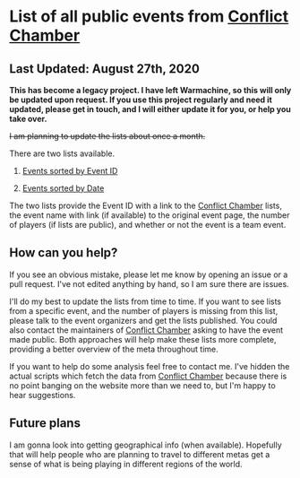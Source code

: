 # List of all public events from [Conflict Chamber](http://conflictchamber.com)

## Last Updated: August 27th, 2020


**This has become a legacy project. I have left Warmachine, so this will only be updated upon request. If you use this project regularly and need it updated, please get in touch, and I will either update it for you, or help you take over.**

 ~~I am planning to update the lists about once a month.~~

There are two lists available.

1. [Events sorted by Event ID](https://github.com/boada/CC_events/blob/master/evts_uid.md)

2. [Events sorted by Date](https://github.com/boada/CC_events/blob/master/evts_date.md)


The two lists provide the Event ID with a link to the [Conflict Chamber](http://conflictchamber.com) lists, the event name with link (if available) to the original event page, the number of players (if lists are public), and whether or not the event is a team event.

## How can you help?

If you see an obvious mistake, please let me know by opening an issue or a pull request. I've not edited anything by hand, so I am sure there are issues.

I'll do my best to update the lists from time to time. If you want to see lists from a specific event, and the number of players is missing from this list, please talk to the event organizers and get the lists published. You could also contact the maintainers of [Conflict Chamber](http://conflictchamber.com) asking to have the event made public. Both approaches will help make these lists more complete, providing a better overview of the meta throughout time.

If you want to help do some analysis feel free to contact me. I've hidden the actual scripts which fetch the data from [Conflict Chamber](http://conflictchamber.com) because there is no point banging on the website more than we need to, but I'm happy to hear suggestions.

## Future plans

I am gonna look into getting geographical info (when available). Hopefully that will help people who are planning to travel to different metas get a sense of what is being playing in different regions of the world.

